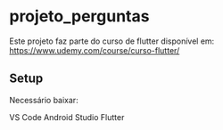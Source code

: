 # projeto_perguntas

Este projeto faz parte do curso de flutter disponível em: https://www.udemy.com/course/curso-flutter/

## Setup

Necessário baixar:

VS Code
Android Studio
Flutter



